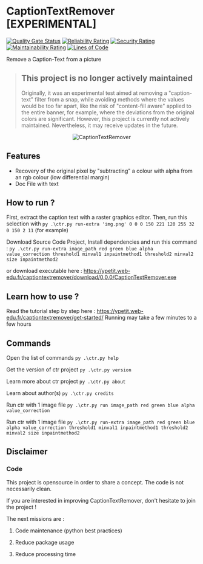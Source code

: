 # CaptionTextRemover [EXPERIMENTAL]

[![Quality Gate Status](https://sonarcloud.io/api/project_badges/measure?project=YP522_CaptionTextRemover&metric=alert_status)](https://sonarcloud.io/summary/new_code?id=YP522_CaptionTextRemover) [![Reliability Rating](https://sonarcloud.io/api/project_badges/measure?project=YP522_CaptionTextRemover&metric=reliability_rating)](https://sonarcloud.io/summary/new_code?id=YP522_CaptionTextRemover) [![Security Rating](https://sonarcloud.io/api/project_badges/measure?project=YP522_CaptionTextRemover&metric=security_rating)](https://sonarcloud.io/summary/new_code?id=YP522_CaptionTextRemover) [![Maintainability Rating](https://sonarcloud.io/api/project_badges/measure?project=YP522_CaptionTextRemover&metric=sqale_rating)](https://sonarcloud.io/summary/new_code?id=YP522_CaptionTextRemover) [![Lines of Code](https://sonarcloud.io/api/project_badges/measure?project=YP522_CaptionTextRemover&metric=ncloc)](https://sonarcloud.io/summary/new_code?id=YP522_CaptionTextRemover)

 Remove a Caption-Text from a picture

> ## This project is no longer actively maintained
>
> Originally, it was an experimental test aimed at removing a "caption-text" filter from a snap, while avoiding methods where the values would be too far apart, like the risk of "content-fill aware" applied to the entire banner, for example, where the deviations from the original colors are significant. However, this project is currently not actively maintained. Nevertheless, it may receive updates in the future.


<p align="center">
  <img src="https://ypetit.web-edu.fr/captiontextremover/CaptionTextRemover_banner.png" title="CaptionTextRemover">
</p>

## Features

- Recovery of the original pixel by "subtracting" a colour with alpha from an rgb colour (low differential margin)
- Doc File with text

## How to run ?
First, extract the caption text with a raster graphics editor.
Then, run this selection with `py .\ctr.py run-extra 'img.png' 0 0 0 150 221 120 255 32 0 150 2 11` (for example)

Download Source Code Project, Install dependencies and run this command :
`py .\ctr.py run-extra image_path red green blue alpha value_correction threshold1 minval1 inpaintmethod1 threshold2 minval2 size inpaintmethod2`

or download executable here :
https://ypetit.web-edu.fr/captiontextremover/download/0.0.0/CaptionTextRemover.exe

## Learn how to use ?
Read the tutorial step by step here : https://ypetit.web-edu.fr/captiontextremover/get-started/
Running may take a few minutes to a few hours

## Commands
Open the list of commands
`py .\ctr.py help`

Get the version of ctr project
`py .\ctr.py version`

Learn more about ctr project
`py .\ctr.py about`
    
Learn about author(s)
`py .\ctr.py credits`

Run ctr with 1 image file
`py .\ctr.py run image_path red green blue alpha value_correction`

Run ctr with 1 image file
`py .\ctr.py run-extra image_path red green blue alpha value_correction threshold1 minval1 inpaintmethod1 threshold2 minval2 size inpaintmethod2`

## Disclaimer
### Code
This project is opensource in order to share a concept.
The code is not necessarily clean.

If you are interested in improving CaptionTextRemover, don't hesitate to join the project ! 

The next missions are :

1. Code maintenance (python best practices)

2. Reduce package usage

3. Reduce processing time